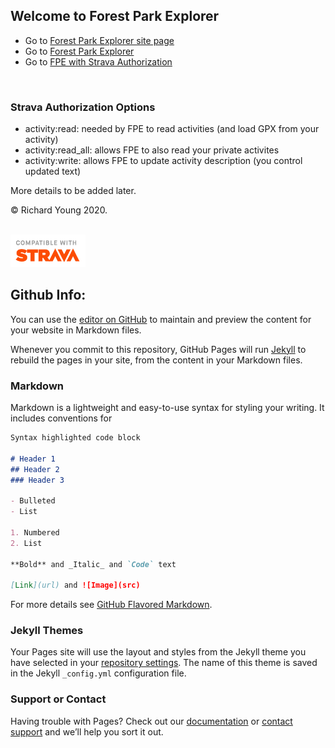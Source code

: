 ## Welcome to Forest Park Explorer

- Go to [Forest Park Explorer site page](https://richardjy.github.io/FPE)
- Go to [Forest Park Explorer](https://richardjy.github.io/FPE/main.html)
- Go to <a href="https://www.strava.com/oauth/authorize?client_id=31392&response_type=code&redirect_uri=https://richardjy.github.io/FPE/main.html&approval_prompt=auto&scope=read,activity:read,activity:read_all,activity:write">
  FPE with Strava Authorization
</a>

<br>

### Strava Authorization Options

- activity:read: needed by FPE to read activities (and load GPX from your activity)
- activity:read_all: allows FPE to also read your private activites
- activity:write: allows FPE to update activity description (you control updated text)

More details to be added later.

© Richard Young 2020.

<br>
<img src="/images/api_logo_cptblWith_strava_stack_light.png" alt="Compatible with Strava" width="120">

## Github Info:

You can use the [editor on GitHub](https://github.com/richardjy/FPE/edit/master/README.md) to maintain and preview the content for your website in Markdown files.

Whenever you commit to this repository, GitHub Pages will run [Jekyll](https://jekyllrb.com/) to rebuild the pages in your site, from the content in your Markdown files.

### Markdown

Markdown is a lightweight and easy-to-use syntax for styling your writing. It includes conventions for

```markdown
Syntax highlighted code block

# Header 1
## Header 2
### Header 3

- Bulleted
- List

1. Numbered
2. List

**Bold** and _Italic_ and `Code` text

[Link](url) and ![Image](src)
```

For more details see [GitHub Flavored Markdown](https://guides.github.com/features/mastering-markdown/).

### Jekyll Themes

Your Pages site will use the layout and styles from the Jekyll theme you have selected in your [repository settings](https://github.com/richardjy/FPE/settings). The name of this theme is saved in the Jekyll `_config.yml` configuration file.

### Support or Contact

Having trouble with Pages? Check out our [documentation](https://help.github.com/categories/github-pages-basics/) or [contact support](https://github.com/contact) and we’ll help you sort it out.
